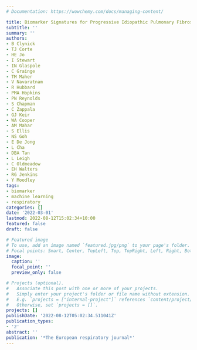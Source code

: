 ```yaml
---
# Documentation: https://wowchemy.com/docs/managing-content/

title: Biomarker Signatures for Progressive Idiopathic Pulmonary Fibrosis
subtitle: ''
summary: ''
authors:
- B Clynick
- TJ Corte
- HE Jo
- I Stewart
- IN Glaspole
- C Grainge
- TM Maher
- V Navaratnam
- R Hubbard
- PMA Hopkins
- PN Reynolds
- S Chapman
- C Zappala
- GJ Keir
- WA Cooper
- AM Mahar
- S Ellis
- NS Goh
- E De Jong
- L Cha
- DBA Tan
- L Leigh
- C Oldmeadow
- EH Walters
- RG Jenkins
- Y Moodley
tags:
- biomarker
- machine learning
- respiratory
categories: []
date: '2022-03-01'
lastmod: 2022-08-12T15:02:34+10:00
featured: false
draft: false

# Featured image
# To use, add an image named `featured.jpg/png` to your page's folder.
# Focal points: Smart, Center, TopLeft, Top, TopRight, Left, Right, BottomLeft, Bottom, BottomRight.
image:
  caption: ''
  focal_point: ''
  preview_only: false

# Projects (optional).
#   Associate this post with one or more of your projects.
#   Simply enter your project's folder or file name without extension.
#   E.g. `projects = ["internal-project"]` references `content/project/deep-learning/index.md`.
#   Otherwise, set `projects = []`.
projects: []
publishDate: '2022-08-12T05:02:34.511041Z'
publication_types:
- '2'
abstract: ''
publication: '*The European respiratory journal*'
---
```

